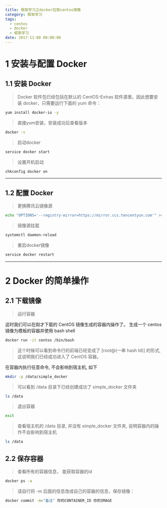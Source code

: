 ```yaml
---
title: 框架学习之docker拉取centos镜像
category: 框架学习
tags:
  - centos
  - docker
  - 框架学习
date: 2017-11-08 00:00:00
---
```

# 1 安装与配置 Docker

## 1.1 安装 Docker

> Docker 软件包已经包括在默认的 CentOS-Extras 软件源里。因此想要安装 docker，只需要运行下面的 yum 命令：

```bash
yum install docker-io -y
```

<!--more-->

> 直接yum安装，安装成功后查看版本

```bash
docker -v
```

> 启动docker

```bash
service docker start
```

> 设置开机启动

```bash
chkconfig docker on
```

---

## 1.2 配置 Docker

> 更换腾讯云镜像源

```bash
echo "OPTIONS='--registry-mirror=https://mirror.ccs.tencentyun.com'" >> /etc/sysconfig/docker
```

> 镜像源挂载

```bash
systemctl daemon-reload
```

> 重启docker镜像

```bash
service docker restart
```

---

# 2 Docker 的简单操作

## 2.1 下载镜像

> 运行容器

这时我们可以在刚才下载的 CentOS 镜像生成的容器内操作了。
生成一个 centos 镜像为模板的容器并使用 bash shell

```bash
docker run -it centos /bin/bash
```

> 这个时候可以看到命令行的前端已经变成了 [root@(一串 hash Id)] 的形式, 这说明我们已经成功进入了 CentOS 容器。

在容器内执行任意命令, 不会影响到宿主机, 如下

```bash
mkdir -p /data/simple_docker
```

> 可以看到 /data 目录下已经创建成功了 simple_docker 文件夹

```bash
ls /data
```

> 退出容器

```bash
exit
```

> 查看宿主机的 /data 目录, 并没有 simple_docker 文件夹, 说明容器内的操作不会影响到宿主机

```bash
ls /data
```

## 2.2 保存容器

> 查看所有的容器信息， 能获取容器的id

```bash
docker ps -a
```

> 请自行将 -m 后面的信息改成自己的容器的信息，保存镜像：

```bash
docker commit -m="备注" 你的CONTAINER_ID 你的IMAGE
```
